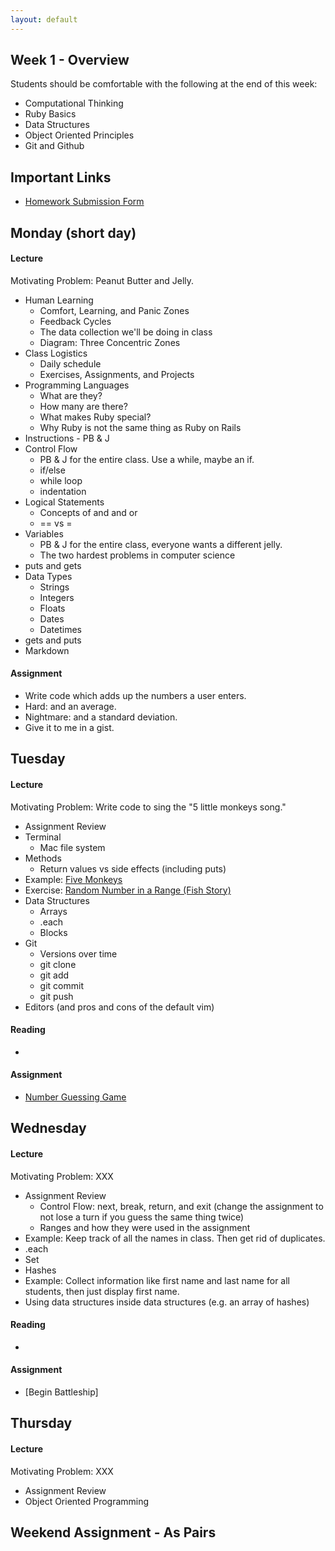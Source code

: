 ```yaml
---
layout: default
---
```


## Week 1 - Overview

Students should be comfortable with the following at the end of this week:

* Computational Thinking
* Ruby Basics
* Data Structures
* Object Oriented Principles
* Git and Github

## Important Links

* [Homework Submission Form](http://goo.gl/forms/o9so3mi9Sd)


## Monday (short day)

#### Lecture

Motivating Problem: Peanut Butter and Jelly.

* Human Learning
  * Comfort, Learning, and Panic Zones
  * Feedback Cycles
  * The data collection we'll be doing in class
  * Diagram: Three Concentric Zones
* Class Logistics
  * Daily schedule
  * Exercises, Assignments, and Projects
* Programming Languages
  * What are they?
  * How many are there?
  * What makes Ruby special?
  * Why Ruby is not the same thing as Ruby on Rails
* Instructions - PB & J
* Control Flow
  * PB & J for the entire class.  Use a while, maybe an if.
  * if/else
  * while loop
  * indentation
* Logical Statements
  * Concepts of and and or
  * == vs =
* Variables
  * PB & J for the entire class, everyone wants a different jelly.
  * The two hardest problems in computer science
* puts and gets
* Data Types
  * Strings
  * Integers
  * Floats
  * Dates
  * Datetimes
* gets and puts
* Markdown


#### Assignment

* Write code which adds up the numbers a user enters.
* Hard: and an average.
* Nightmare: and a standard deviation.
* Give it to me in a gist.

## Tuesday

#### Lecture

Motivating Problem: Write code to sing the "5 little monkeys song."

* Assignment Review
* Terminal
  * Mac file system
* Methods
  * Return values vs side effects (including puts)
* Example: [Five Monkeys](https://github.com/masonfmatthews/rails_assignments/tree/master/exercises/monkeys_jumping_on_the_bed)
* Exercise: [Random Number in a Range (Fish Story)](https://github.com/masonfmatthews/rails_assignments/tree/master/exercises/random_in_range)
* Data Structures
  * Arrays
  * .each
  * Blocks
* Git
  * Versions over time
  * git clone
  * git add
  * git commit
  * git push
* Editors (and pros and cons of the default vim)

#### Reading

*

#### Assignment

* [Number Guessing Game](https://github.com/tiyd-rails-2015-05/number_guessing)


## Wednesday

#### Lecture

Motivating Problem: XXX

* Assignment Review
  * Control Flow: next, break, return, and exit (change the assignment to not lose a turn if you guess the same thing twice)
  * Ranges and how they were used in the assignment
* Example: Keep track of all the names in class.  Then get rid of duplicates.
* .each
* Set
* Hashes
* Example: Collect information like first name and last name for all students, then just display first name.
* Using data structures inside data structures (e.g. an array of hashes)


#### Reading

*

#### Assignment

* [Begin Battleship]


## Thursday

#### Lecture

Motivating Problem: XXX

* Assignment Review
* Object Oriented Programming


## Weekend Assignment - As Pairs
